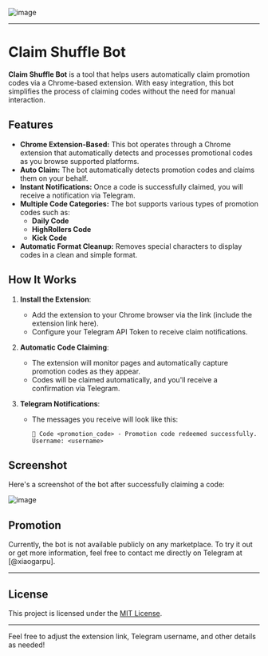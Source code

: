 ![image](https://github.com/user-attachments/assets/978cdec5-b7cb-447d-ae4c-53e019bb863d)

---

# Claim Shuffle Bot

**Claim Shuffle Bot** is a tool that helps users automatically claim promotion codes via a Chrome-based extension. With easy integration, this bot simplifies the process of claiming codes without the need for manual interaction.

## Features

- **Chrome Extension-Based:** This bot operates through a Chrome extension that automatically detects and processes promotional codes as you browse supported platforms.
- **Auto Claim:** The bot automatically detects promotion codes and claims them on your behalf.
- **Instant Notifications:** Once a code is successfully claimed, you will receive a notification via Telegram.
- **Multiple Code Categories:** The bot supports various types of promotion codes such as:
  - **Daily Code**
  - **HighRollers Code**
  - **Kick Code**
- **Automatic Format Cleanup:** Removes special characters to display codes in a clean and simple format.

## How It Works

1. **Install the Extension**:
    - Add the extension to your Chrome browser via the link (include the extension link here).
    - Configure your Telegram API Token to receive claim notifications.

2. **Automatic Code Claiming**:
    - The extension will monitor pages and automatically capture promotion codes as they appear.
    - Codes will be claimed automatically, and you'll receive a confirmation via Telegram.

3. **Telegram Notifications**:
    - The messages you receive will look like this:
      ```
      🔔 Code <promotion_code> - Promotion code redeemed successfully.
      Username: <username>
      ```

## Screenshot

Here's a screenshot of the bot after successfully claiming a code:

![image](https://github.com/user-attachments/assets/b91fab75-03dd-4452-9eac-3c276316e276)

## Promotion

Currently, the bot is not available publicly on any marketplace. To try it out or get more information, feel free to contact me directly on Telegram at [@xiaogarpu].

---

## License

This project is licensed under the [MIT License](LICENSE).

---

Feel free to adjust the extension link, Telegram username, and other details as needed!
